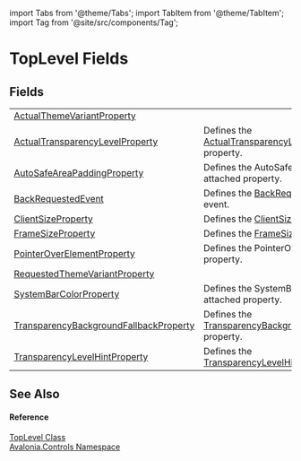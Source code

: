 import Tabs from '@theme/Tabs'; 
import TabItem from '@theme/TabItem'; 
import Tag from '@site/src/components/Tag'; 

# TopLevel Fields




## Fields
<table>
<tr>
<td><a href="F_Avalonia_Controls_TopLevel_ActualThemeVariantProperty">ActualThemeVariantProperty</a></td>
<td> </td>
</tr>
<tr>
<td><a href="F_Avalonia_Controls_TopLevel_ActualTransparencyLevelProperty">ActualTransparencyLevelProperty</a></td>
<td>Defines the <a href="P_Avalonia_Controls_TopLevel_ActualTransparencyLevel">ActualTransparencyLevel</a> property.</td>
</tr>
<tr>
<td><a href="F_Avalonia_Controls_TopLevel_AutoSafeAreaPaddingProperty">AutoSafeAreaPaddingProperty</a></td>
<td>Defines the AutoSafeAreaPadding attached property.</td>
</tr>
<tr>
<td><a href="F_Avalonia_Controls_TopLevel_BackRequestedEvent">BackRequestedEvent</a></td>
<td>Defines the <a href="E_Avalonia_Controls_TopLevel_BackRequested">BackRequested</a> event.</td>
</tr>
<tr>
<td><a href="F_Avalonia_Controls_TopLevel_ClientSizeProperty">ClientSizeProperty</a></td>
<td>Defines the <a href="P_Avalonia_Controls_TopLevel_ClientSize">ClientSize</a> property.</td>
</tr>
<tr>
<td><a href="F_Avalonia_Controls_TopLevel_FrameSizeProperty">FrameSizeProperty</a></td>
<td>Defines the <a href="P_Avalonia_Controls_TopLevel_FrameSize">FrameSize</a> property.</td>
</tr>
<tr>
<td><a href="F_Avalonia_Controls_TopLevel_PointerOverElementProperty">PointerOverElementProperty</a></td>
<td>Defines the PointerOverElement property.</td>
</tr>
<tr>
<td><a href="F_Avalonia_Controls_TopLevel_RequestedThemeVariantProperty">RequestedThemeVariantProperty</a></td>
<td> </td>
</tr>
<tr>
<td><a href="F_Avalonia_Controls_TopLevel_SystemBarColorProperty">SystemBarColorProperty</a></td>
<td>Defines the SystemBarColor attached property.</td>
</tr>
<tr>
<td><a href="F_Avalonia_Controls_TopLevel_TransparencyBackgroundFallbackProperty">TransparencyBackgroundFallbackProperty</a></td>
<td>Defines the <a href="P_Avalonia_Controls_TopLevel_TransparencyBackgroundFallback">TransparencyBackgroundFallback</a> property.</td>
</tr>
<tr>
<td><a href="F_Avalonia_Controls_TopLevel_TransparencyLevelHintProperty">TransparencyLevelHintProperty</a></td>
<td>Defines the <a href="P_Avalonia_Controls_TopLevel_TransparencyLevelHint">TransparencyLevelHint</a> property.</td>
</tr>
</table>

## See Also


#### Reference
<a href="T_Avalonia_Controls_TopLevel">TopLevel Class</a>  
<a href="N_Avalonia_Controls">Avalonia.Controls Namespace</a>  
